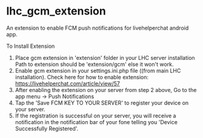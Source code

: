 # lhc_gcm_extension
An extension to enable FCM push notifications for livehelperchat android app.

To Install Extension

1. Place gcm extension in  'extension' folder in your LHC server installation
Path to extension should be 'extension/gcm' else it won't work.
2. Enable gcm extension in your settings.ini.php file ((from main LHC installation).
Check here for how to enable extension: https://livehelperchat.com/article/view/57
3. After enabling the extension on your server from step 2 above, Go to the app menu -> Push Notifications 
4. Tap the 'Save FCM KEY TO YOUR SERVER' to register your device on your server.
5. If the registration is successful on your server, you will receive a notification in the notification bar of your fone telling you 'Device Successfully Registered'.
